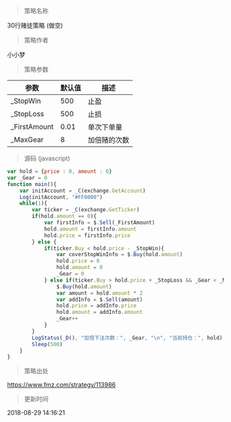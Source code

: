 
> 策略名称

30行赌徒策略  (做空)

> 策略作者

小小梦



> 策略参数



|参数|默认值|描述|
|----|----|----|
|_StopWin|500|止盈|
|_StopLoss|500|止损|
|_FirstAmount|0.01|单次下单量|
|_MaxGear|8|加倍赌的次数|


> 源码 (javascript)

``` javascript
var hold = {price : 0, amount : 0}
var _Gear = 0
function main(){
    var initAccount = _C(exchange.GetAccount)
    Log(initAccount, "#FF0000")
    while(1){
        var ticker = _C(exchange.GetTicker)
        if(hold.amount == 0){
            var firstInfo = $.Sell(_FirstAmount)
            hold.amount = firstInfo.amount
            hold.price = firstInfo.price
        } else {
            if(ticker.Buy < hold.price - _StopWin){
                var coverStopWinInfo = $.Buy(hold.amount)
                hold.price = 0
                hold.amount = 0
                _Gear = 0
            } else if(ticker.Buy > hold.price + _StopLoss && _Gear < _MaxGear){
                $.Buy(hold.amount)
                var amount = hold.amount * 2
                var addInfo = $.Sell(amount)
                hold.price = addInfo.price
                hold.amount = addInfo.amount
                _Gear++
            }
        }
        LogStatus(_D(), "加倍下注次数：", _Gear, "\n", "当前持仓：", hold)
        Sleep(500)
    }
}
```

> 策略出处

https://www.fmz.com/strategy/113986

> 更新时间

2018-08-29 14:16:21
